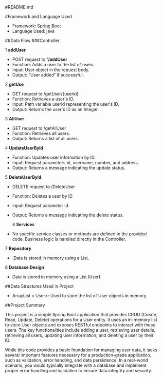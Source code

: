 #README.md#Framework and Language Used* Framework: Spring Boot* Language Used: java##Data Flow ###Controller   1 **addUser*** POST request to **'/addUser*** Function:  Adds a user to the list of users.* Input: User object in the request body.* Output: "User added" if successful.2  **getUse*** GET request to /getUser/{userid}* Function: Retrieves a user's ID.* Input: Path variable userid representing the user's ID.* Output: Returns the user's ID as an Integer.3 **AllUser** * GET request to /getAllUser*  Function: Retrieves all users.* Output: Returns a list of all users.4 **UpdateUserById*** Function: Updates user information by ID.* Input: Request parameters id, username, number, and address.* Output: Returns a message indicating the update status. 5 **DeleteUserById***  DELETE request to /DeleteUser*  Function: Deletes a user by ID* Input: Request parameter id.* Output: Returns a message indicating the delete status.  6  **Services** *   No specific service classes or methods are defined in the provided code. Business logic is handled directly in the Controller.7 **Repository** *  .Data is stored in memory using a List.8 **Database Design*** Data is stored in memory using a List (User).##Data Structures Used in  Project* ArrayList  < User>: Used to store the list of User objects in memory.##Project SummaryThis project is a simple Spring Boot application that provides CRUD (Create, Read, Update, Delete) operations for a User entity. It uses an in-memory list to store User objects and exposes RESTful endpoints to interact with these users. The key functionalities include adding a user, retrieving user details, retrieving all users, updating user information, and deleting a user by their ID.While this code provides a basic foundation for managing user data, it lacks several important features necessary for a production-grade application, such as validation, error handling, and data persistence. In a real-world scenario, you would typically integrate with a database and implement proper error handling and validation to ensure data integrity and security. 
